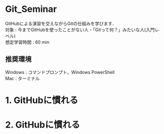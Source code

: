 # Git_Seminar
GitHubによる演習を交えながらGitの仕組みを学びます．  
対象 : 今までGitHubを使ったことがない人・「Gitって何？」みたいな人(入門レベル)  
想定学習時間 : 60 min

## 推奨環境
Windows : コマンドプロンプト，Windows PowerShell  
Mac : ターミナル

# 1. GitHubに慣れる

# 2. GitHubに慣れる
